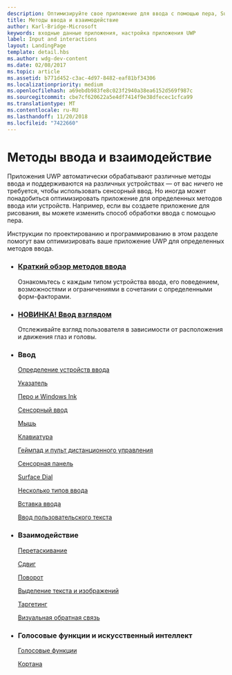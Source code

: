 ```yaml
---
description: Оптимизируйте свое приложение для ввода с помощью пера, Surface Dial и других способов ввода.
title: Методы ввода и взаимодействие
author: Karl-Bridge-Microsoft
keywords: входные данные приложения, настройка приложения UWP
label: Input and interactions
layout: LandingPage
template: detail.hbs
ms.author: wdg-dev-content
ms.date: 02/08/2017
ms.topic: article
ms.assetid: b771d452-c3ac-4d97-8482-eaf81bf34306
ms.localizationpriority: medium
ms.openlocfilehash: a69ebdb983fe8c023f2940a38ea6152d569f987c
ms.sourcegitcommit: cbe7cf620622a5e4df7414f9e38dfecec1cfca99
ms.translationtype: MT
ms.contentlocale: ru-RU
ms.lasthandoff: 11/20/2018
ms.locfileid: "7422660"
---
```

# <a name="input-and-interactions"></a>Методы ввода и взаимодействие

<!-- <div>
  <img src="images/keyboard/keyboard-hero.jpg" alt="" />
  <img src="images/input-interactions/icons-inputdevices03.png" />
</div> -->

Приложения UWP автоматически обрабатывают различные методы ввода и поддерживаются на различных устройствах — от вас ничего не требуется, чтобы использовать сенсорный ввод. Но иногда может понадобиться оптимизировать приложение для определенных методов ввода или устройств. Например, если вы создаете приложение для рисования, вы можете изменить способ обработки ввода с помощью пера.

Инструкции по проектированию и программированию в этом разделе помогут вам оптимизировать ваше приложение UWP для определенных методов ввода.

<ul class="panelContent cardsH" style="margin-left: 1px">
    <li>
        <div class="cardSize">
            <div class="cardPadding">
                <div class="card">
                    <!-- <div class="cardImageOuter">
                        <div class="cardImage" style="background-color: #f2f2f2" >
                        <a href="input-primer.md">
                            <img src="images/input-interactions/icons-inputdevices03.png" alt=" " style="display: block; width: 100%; height: auto;" />
                            </a>
                        </div>
                    </div>  -->
                    <div class="cardText">
                        <h3><a href="input-primer.md">Краткий обзор методов ввода</a></h3>
                        <p>Ознакомьтесь с каждым типом устройства ввода, его поведением, возможностями и ограничениями в сочетании с определенными форм-факторами.</p>
                    </div>
                </div>
            </div>
        </div>
    </li>
    <li>
        <div class="cardSize">
            <div class="cardPadding">
                <div class="card">
                    <!-- <div class="cardImageOuter">
                        <div class="cardImage" style="background-color: #f2f2f2">
                        <a href="identify-input-devices.md">
                            <img src="images/landing-page/fluentdesign-app-sm.png" alt=" " style="display: block; width: 100%; height: auto;"/>
                            </a>
                        </div>
                    </div> -->
                    <div class="cardText">
                        <h3><a href="gaze-interactions.md">НОВИНКА! Ввод взглядом</a></h3>
                        <p>Отслеживайте взгляд пользователя в зависимости от расположения и движения глаз и головы.</p>
                    </div>
                </div>
            </div>
        </div>
    </li>
</ul>

<!-- 
## Input primer

See our <b>[Input primer](index.md)</b> to familiarize yourself with each input device type and its behaviors, capabilities, and limitations when paired with certain form factors. -->


<ul class="panelContent cardsL" style="margin-left: 1px">
    <li>              
        <div style="display:block" class="cardSize">
            <div style="display:block" class="cardPadding">
                <div style="display:block" class="card">
                    <div style="display:block" class="cardText">
                        <h3>Ввод</h3>
                        <p style="display: block;"><a  href="/windows/uwp/design/input/identify-input-devices">Определение устройств ввода</a></p>
                        <p style="display: block;"><a  href="/windows/uwp/design/input/handle-pointer-input">Указатель</a></p>
                        <p style="display: block;"><a  href="/windows/uwp/design/input/pen-and-stylus-interactions">Перо и Windows Ink</a></p>
                        <p style="display: block;"><a  href="/windows/uwp/design/input/touch-interactions">Сенсорный ввод</a></p>
                        <p style="display: block;"><a  href="/windows/uwp/design/input/mouse-interactions">Мышь</a></p>
                        <p style="display: block;"><a  href="/windows/uwp/design/input/keyboard-interactions">Клавиатура</a></p>
                        <p style="display: block;"><a  href="/windows/uwp/design/input/gamepad-and-remote-interactions">Геймпад и пульт дистанционного управления</a></p>
                        <p style="display: block;"><a  href="/windows/uwp/design/input/touchpad-interactions">Сенсорная панель</a></p>
                        <p style="display: block;"><a  href="/windows/uwp/design/input/windows-wheel-interactions">Surface Dial</a></p>
                        <p style="display: block;"><a  href="/windows/uwp/design/input/multiple-input-design-guidelines">Несколько типов ввода</a></p>
                        <p style="display: block;"><a  href="/windows/uwp/design/input/input-injection">Вставка ввода</a></p>
                        <p style="display: block;"><a  href="/windows/uwp/design/input/custom-text-input">Ввод пользовательского текста</a></p>                        
                    </div>
                </div>
            </div>
        </div>        
    </li>  
    <li>              
        <div style="display:block" class="cardSize">
            <div style="display:block" class="cardPadding">
                <div style="display:block" class="card">
                    <div style="display:block" class="cardText">
                        <h3>Взаимодействие</h3>
                        <p style="display: block;"><a  href="/windows/uwp/design/input/drag-and-drop">Перетаскивание</a></p>
                        <p style="display: block;"><a  href="/windows/uwp/design/input/guidelines-for-panning">Сдвиг</a></p>
                        <p style="display: block;"><a  href="/windows/uwp/design/input/guidelines-for-rotation">Поворот</a></p>
                        <p style="display: block;"><a  href="/windows/uwp/design/input/guidelines-for-textselection">Выделение текста и изображений</a></p>
                        <p style="display: block;"><a  href="/windows/uwp/design/input/guidelines-for-targeting">Таргетинг</a></p>
                        <p style="display: block;"><a  href="/windows/uwp/design/input/guidelines-for-visualfeedback">Визуальная обратная связь</a></p>
                    </div>
                </div>
            </div>
        </div>        
    </li>
    <li>              
        <div style="display:block" class="cardSize">
            <div style="display:block" class="cardPadding">
                <div style="display:block" class="card">
                    <div style="display:block" class="cardText">
                        <h3>Голосовые функции и искусственный интеллект</h3>
                        <p style="display: block;"><a  href="/windows/uwp/design/input/speech-interactions">Голосовые функции</a></p>
                        <p style="display: block;"><a  href="/windows/uwp/design/input/cortana-interactions">Кортана</a></p>  
                    </div>
                </div>
            </div>
        </div>        
    </li>            
       
</ul>

<!-- <div class="side-by-side">
<div class="side-by-side-content">
<p>
<b>[Surface Dial](windows-wheel-interactions.md)</b><br/>
Learn how to integrate this brand new category of input device into your Windows apps.</br>
This device is intended as a secondary, multi-modal input device that complements or modifies input from a primary device.
</p>
</div>
</div>

<div class="side-by-side">
<div class="side-by-side-content">
<div class="side-by-side-content-left">
<p>
<b>[Cortana](cortana-interactions.md)</b><br/>
Extend the basic functionality of Cortana with voice commands that launch and execute a single action in an external application.
</p>
</div>
<div class="side-by-side-content-right">
<p>
<b>[Speech](speech-interactions.md)</b><br/>
Integrate speech recognition and text-to-speech (also known as TTS, or speech synthesis) directly into the user experience of your app.
</p>
</div>
</div>
</div>

<div class="side-by-side">
<div class="side-by-side-content">
<div class="side-by-side-content-left">
<p>
<b>[Pen](pen-and-stylus-interactions.md)</b><br/>
Optimize your UWP app for pen input to provide both standard pointer device functionality and the best Windows Ink experience for your users.
</p>
</div>
<div class="side-by-side-content-right">
<p>
<b>[Keyboard](keyboard-interactions.md)</b><br/>
Keyboard input is an important part of the overall user interaction experience for apps. The keyboard is indispensable to people with certain disabilities or users who just consider it a more efficient way to interact with an app.
</p>
</div>
</div>
</div>

<div class="side-by-side">
<div class="side-by-side-content">
<div class="side-by-side-content-left">
<p>
<b>[Touch](touch-interactions.md)</b><br/>
UWP includes a number of different mechanisms for handling touch input, all of which enable you to create an immersive experience that your users can explore with confidence.
</p>
</div>
<div class="side-by-side-content-right">
<p>
<b>[Touchpad](touchpad-interactions.md)</b><br/>
A touchpad combines both indirect multi-touch input with the precision input of a pointing device, such as a mouse. This combination makes the touchpad suited to both a touch-optimized UI and the smaller targets of productivity apps.
</p>
</div>
</div>
</div>

<div class="side-by-side">
<div class="side-by-side-content">
<div class="side-by-side-content-left">
<p>
<b>[Mouse](mouse-interactions.md)</b><br/>
Mouse input is best suited for user interactions that require precision when pointing and clicking. This inherent precision is naturally supported by the UI of Windows, which is optimized for the imprecise nature of touch.
</p>
</div>
<div class="side-by-side-content-right">
<p>
<b>[Gamepad and remote control](gamepad-and-remote-interactions.md)</b><br/>
UWP apps now support gamepad and remote control input. Gamepads and remote controls are the primary input devices for Xbox and TV experiences.
</p>
</div>
</div>
</div>

<div class="side-by-side">
<div class="side-by-side-content">
<p>
<b>[Multiple inputs](multiple-input-design-guidelines.md)</b><br/>
To accommodate as many users and devices as possible, we recommend that you design your apps to work with as many input types as possible (gesture, speech, touch, touchpad, mouse, and keyboard). Doing so will maximize flexibility, usability, and accessibility.
</p>
</div>
</div>

<div class="side-by-side">
<div class="side-by-side-content">
<div class="side-by-side-content-left">
<p>
<b>[Identify input devices](identify-input-devices.md)</b><br/>
Identify the input devices connected to a Universal Windows Platform (UWP) device and identify their capabilities and attributes.
</p>
</div>
<div class="side-by-side-content-right">
<p>
<b>[Handle pointer input](handle-pointer-input.md)</b><br/>
Receive, process, and manage input data from pointing devices, such as touch, mouse, pen/stylus, and touchpad, in Universal Windows Platform (UWP) apps.
</p>
</div>
</div>
</div>

<div class="side-by-side">
<div class="side-by-side-content">
<div class="side-by-side-content-left">
<p><b>[Custom text input](custom-text-input.md)</b><br/>
The core text APIs in the Windows.UI.Text.Core namespace enable a UWP app to receive text input from any text service supported on Windows devices. This enables the app to receive text in any language and from any input type, like keyboard, speech, or pen.
</p>
</div>
<div class="side-by-side-content-right">
<p>
<b>[Selecting text and images](guidelines-for-textselection.md)</b><br/>
This article describes selecting and manipulating text, images, and controls and provides user experience guidelines that should be considered when using these mechanisms in your apps.
</p>
</div>
</div>
</div>

<div class="side-by-side">
<div class="side-by-side-content">
<p>
<b>[Panning](guidelines-for-panning.md)</b><br/>
Panning or scrolling lets users navigate within a single view, to display the content of the view that does not fit within the viewport.
</p>
</div>
</div>

<div class="side-by-side">
<div class="side-by-side-content">
<div class="side-by-side-content-left">
<p>
<b>[Optical zoom and resizing](guidelines-for-optical-zoom.md)</b><br/>
This article describes Windows zooming and resizing elements and provides user experience guidelines for using these interaction mechanisms in your apps.
</p>
</div>
<div class="side-by-side-content-right">
<p>
<b>[Rotation](guidelines-for-rotation.md)</b><br/>
This article describes the new Windows UI for rotation and provides user experience guidelines that should be considered when using this new interaction mechanism in your UWP app.
</p>
</div>
</div>
</div>

<div class="side-by-side">
<div class="side-by-side-content">
<div class="side-by-side-content-left">
<p><b>[Targeting](guidelines-for-targeting.md)</b><br/>
Touch targeting in Windows uses the full contact area of each finger that is detected by a touch digitizer. The larger, more complex set of input data reported by the digitizer is used to increase precision when determining the user's intended (or most likely) target.
</p>
</div>
<div class="side-by-side-content-right">
<p><b>[Visual feedback](guidelines-for-visualfeedback.md)</b><br/>
Use visual feedback to show users when their interactions are detected, interpreted, and handled. Visual feedback can help users by encouraging interaction. It indicates the success of an interaction, which improves the user's sense of control. It also relays system status and reduces errors.
</p>
</div>
</div>
</div> -->


